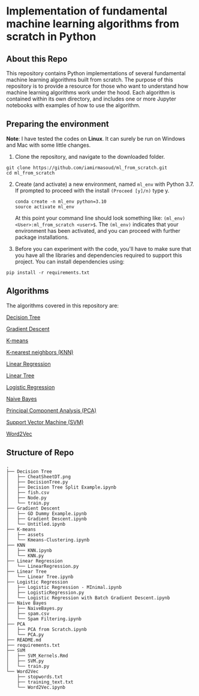 # Implementation of fundamental machine learning algorithms from scratch in Python

## About this Repo
This repository contains Python implementations of several fundamental machine learning algorithms built from scratch. The purpose of this repository is to provide a resource for those who want to understand how machine learning algorithms work under the hood. 
Each algorithm is contained within its own directory, and includes one or more Jupyter notebooks with examples of how to use the algorithm. 


## Preparing the environment
**Note**: I have tested the codes on __Linux__. It can surely be run on Windows and Mac with some little changes.

1. Clone the repository, and navigate to the downloaded folder.
```
git clone https://github.com/iamirmasoud/ml_from_scratch.git
cd ml_from_scratch
```

2. Create (and activate) a new environment, named `ml_env` with Python 3.7. If prompted to proceed with the install `(Proceed [y]/n)` type y.

	```shell
	conda create -n ml_env python=3.10
	source activate ml_env
	```
	
	At this point your command line should look something like: `(ml_env) <User>:ml_from_scratch <user>$`. The `(ml_env)` indicates that your environment has been activated, and you can proceed with further package installations.

3. Before you can experiment with the code, you'll have to make sure that you have all the libraries and dependencies required to support this project. You can install  dependencies using:
```
pip install -r requirements.txt
```


## Algorithms

The algorithms covered in this repository are:

[Decision Tree](<Decision Tree>)

[Gradient Descent](<Gradient Descent>)

[K-means](<K-means>)

[K-nearest neighbors (KNN)](<K-nearest neighbors (KNN)>)

[Linear Regression](<Linear Regression>)

[Linear Tree](<Linear Tree>)

[Logistic Regression](<Logistic Regression>)

[Naive Bayes](<Naive Bayes>)

[Principal Component Analysis (PCA)](<Principal Component Analysis (PCA)>)

[Support Vector Machine (SVM)](<Support Vector Machines (SVM)>)

[Word2Vec](<Word2Vec>)


## Structure of Repo
```
.
├── Decision Tree
│   ├── CheatSheetDT.png
│   ├── DecisionTree.py
│   ├── Decision Tree Split Example.ipynb
│   ├── fish.csv
│   ├── Node.py
│   └── train.py
├── Gradient Descent
│   ├── GD Dummy Example.ipynb
│   ├── Gradient Descent.ipynb
│   └── Untitled.ipynb
├── K-means
│   ├── assets
│   └── Kmeans-Clustering.ipynb
├── KNN
│   ├── KNN.ipynb
│   └── KNN.py
├── Linear Regression
│   └── LinearRegression.py
├── Linear Tree
│   └── Linear Tree.ipynb
├── Logistic Regression
│   ├── Logistic Regression - MInimal.ipynb
│   ├── LogisticRegression.py
│   └── Logistic Regression with Batch Gradient Descent.ipynb
├── Naive Bayes
│   ├── NaiveBayes.py
│   ├── spam.csv
│   └── Spam Filtering.ipynb
├── PCA
│   ├── PCA from Scratch.ipynb
│   └── PCA.py
├── README.md
├── requirements.txt
├── SVM
│   ├── SVM_Kernels.Rmd
│   ├── SVM.py
│   └── train.py
└── Word2Vec
    ├── stopwords.txt
    ├── training_text.txt
    └── Word2Vec.ipynb

```
